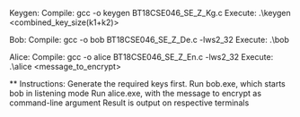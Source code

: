 Keygen:
Compile: gcc -o keygen BT18CSE046_SE_Z_Kg.c
Execute: .\keygen <combined_key_size(k1+k2)>

Bob:
Compile: gcc -o bob BT18CSE046_SE_Z_De.c -lws2_32
Execute: .\bob

Alice:
Compile: gcc -o alice BT18CSE046_SE_Z_En.c -lws2_32
Execute: .\alice <message_to_encrypt>

\*\* Instructions:
Generate the required keys first.
Run bob.exe, which starts bob in listening mode
Run alice.exe, with the message to encrypt as command-line argument
Result is output on respective terminals
